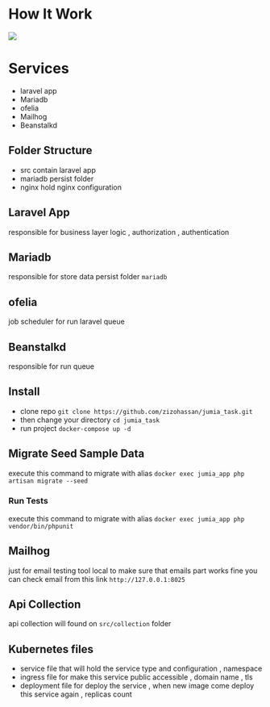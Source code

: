 # How It Work

<img src="https://files.fm/thumb_show.php?i=bqvz2fm4a">

# Services

- laravel app
- Mariadb
- ofelia
- Mailhog
- Beanstalkd

## Folder Structure

- src contain laravel app
- mariadb persist folder
- nginx hold nginx configuration

## Laravel App

responsible for business layer logic , authorization , authentication

## Mariadb

responsible for store data persist folder `mariadb`

## ofelia

job scheduler for run laravel queue

## Beanstalkd

responsible for run queue

## Install

- clone repo `git clone https://github.com/zizohassan/jumia_task.git`
- then change your directory `cd jumia_task`
- run project `docker-compose up -d`


## Migrate Seed Sample Data

execute this command to migrate with alias `docker exec jumia_app php artisan migrate --seed`

### Run Tests

execute this command to migrate with alias `docker exec jumia_app php vendor/bin/phpunit`

## Mailhog

just for email testing tool local to make sure that emails part works fine you can check email from this
link `http://127.0.0.1:8025`

## Api Collection

api collection will found on `src/collection` folder

## Kubernetes files

- service file that will hold the service type and configuration , namespace
- ingress file for make this service public accessible , domain name , tls
- deployment file for deploy the service , when new image come deploy this service again , replicas count 
